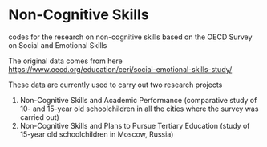 # Non-Cognitive Skills
codes for the research on non-cognitive skills based on the OECD Survey on Social and Emotional Skills

The original data comes from here
https://www.oecd.org/education/ceri/social-emotional-skills-study/

These data are currently used to carry out two research projects
1) Non-Cognitive Skills and Academic Performance (comparative study of 10- and 15-year old schoolchildren in all the cities where the survey was carried out)
2) Non-Cognitive Skills and Plans to Pursue Tertiary Education (study of 15-year old schoolchildren in Moscow, Russia)

